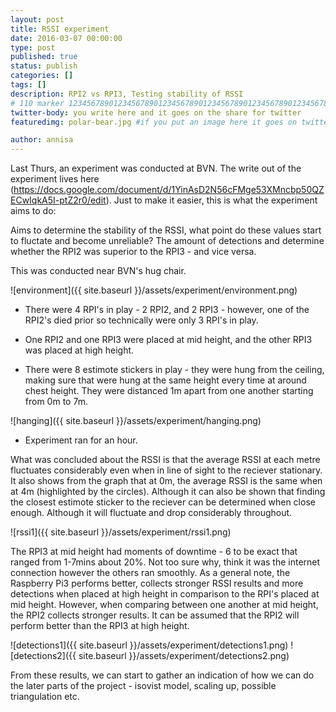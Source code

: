 ```yaml
---
layout: post
title: RSSI experiment
date: 2016-03-07 00:00:00
type: post
published: true
status: publish
categories: []
tags: []
description: RPI2 vs RPI3, Testing stability of RSSI
# 110 marker 1234567890123456789012345678901234567890123456789012345678901234567890123456789012345678901234567890123456789
twitter-body: you write here and it goes on the share for twitter
featuredimg: polar-bear.jpg #if you put an image here it goes on twitter too

author: annisa
---
```


Last Thurs, an experiment was conducted at BVN. The write out of the experiment lives here (https://docs.google.com/document/d/1YinAsD2N56cFMge53XMncbp50QZECwIqkA5I-ptZ2r0/edit). Just to make it easier, this is what the experiment aims to do:

Aims to determine the stability of the RSSI, what point do these values start to fluctate and become unreliable? The amount of detections and determine whether the RPI2 was superior to the RPI3 - and vice versa.

This was conducted near BVN's hug chair. 

![environment]({{ site.baseurl }}/assets/experiment/environment.png)

* There were 4 RPI's in play - 2 RPI2, and 2 RPI3 - however, one of the RPI2's died prior so technically were only 3 RPI's in play. 

* One RPI2 and one RPI3 were placed at mid height, and the other RPI3 was placed at high height.

* There were 8 estimote stickers in play - they were hung from the ceiling, making sure that were hung at the same height every time at around chest height. They were distanced 1m apart from one another starting from 0m to 7m.

![hanging]({{ site.baseurl }}/assets/experiment/hanging.png)

* Experiment ran for an hour. 

What was concluded about the RSSI is that the average RSSI at each metre fluctuates considerably even when in line of sight to the reciever stationary. It also shows from the graph that at 0m, the average RSSI is the same when at 4m (highlighted by the circles). Although it can also be shown that finding the closest estimote sticker to the reciever can be determined when close enough. Although it will fluctuate and drop considerably throughout. 

![rssi1]({{ site.baseurl }}/assets/experiment/rssi1.png)

The RPI3 at mid height had moments of downtime - 6 to be exact that ranged from 1-7mins about 20%. Not too sure why, think it was the internet connection however the others ran smoothly. As a general note, the Raspberry Pi3 performs better, collects stronger RSSI results and more detections when placed at high height in comparison to the RPI's placed at mid height. However, when comparing between one another at mid height, the RPI2 collects stronger results. It can be assumed that the RPI2 will perform better than the RPI3 at high height. 

![detections1]({{ site.baseurl }}/assets/experiment/detections1.png)
![detections2]({{ site.baseurl }}/assets/experiment/detections2.png)

From these results, we can start to gather an indication of how we can do the later parts of the project - isovist model, scaling up, possible triangulation etc. 
